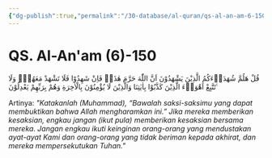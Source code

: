 ```yaml
---
{"dg-publish":true,"permalink":"/30-database/al-quran/qs-al-an-am-6-150/"}
---
```



# QS. Al-An'am (6)-150
قُلْ هَلُمَّ شُهَدَاۤءَكُمُ الَّذِيْنَ يَشْهَدُوْنَ اَنَّ اللّٰهَ حَرَّمَ هٰذَاۚ فَاِنْ شَهِدُوْا فَلَا تَشْهَدْ مَعَهُمْۚ وَلَا تَتَّبِعْ اَهْوَاۤءَ الَّذِيْنَ كَذَّبُوْا بِاٰيٰتِنَا وَالَّذِيْنَ لَا يُؤْمِنُوْنَ بِالْاٰخِرَةِ وَهُمْ بِرَبِّهِمْ يَعْدِلُوْنَ ࣖ 

Artinya: *"Katakanlah (Muhammad), “Bawalah saksi-saksimu yang dapat membuktikan bahwa Allah mengharamkan ini.” Jika mereka memberikan kesaksian, engkau jangan (ikut pula) memberikan kesaksian bersama mereka. Jangan engkau ikuti keinginan orang-orang yang mendustakan ayat-ayat Kami dan orang-orang yang tidak beriman kepada akhirat, dan mereka mempersekutukan Tuhan."*
